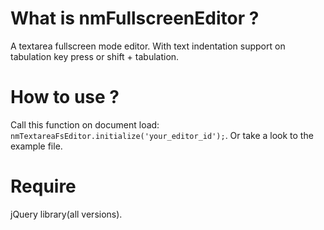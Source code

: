What is nmFullscreenEditor ?
==================
A textarea fullscreen mode editor. With text indentation support on tabulation key press or shift + tabulation.

How to use ? 
==================
Call this function on document load: `nmTextareaFsEditor.initialize('your_editor_id');`.
Or take a look to the example file.

Require
==================
jQuery library(all versions).
